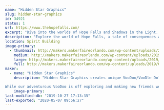 ```yaml
---
name: "Hidden Star Graphics"
slug: hidden-star-graphics
id: 34921
status: 1
url: https://www.thehopefalls.com/
excerpt: "Dive into the worlds of Hope Falls and Shadows in the Light.  Fire Art, Original canvas, fanart and more. "
description: "Explore the world of Hope Falls, a tale of consequences and redemption. Or discover the mysteries surrounding a grounded fae and disapearing magic.   Or geek out on original canvas, geek art and our personal favorite Fire art."
location: Spirit Building
image-primary:
  - thumbnail: http://makers.makerfaireorlando.com/wp-content/uploads/2019/07/Exhibit-150x150.jpg
    medium: http://makers.makerfaireorlando.com/wp-content/uploads/2019/07/Exhibit-300x243.jpg
    large: http://makers.makerfaireorlando.com/wp-content/uploads/2019/07/Exhibit.jpg
    full: http://makers.makerfaireorlando.com/wp-content/uploads/2019/07/Exhibit.jpg
maker:
  - name: "Hidden Star Graphics"
    description: "Hidden Star Graphics creates unique VooDoo/VooDle Dolls based off of our original character VooDoo, Double V (Violet VooDoo) and Minnie VooDoo. VooDoo's make the best companions as they love all sorts of adventures and cosplaying as their favorite characters. 

While our adventurous VooDoo is off exploring and making new friends we also create the webcomic series HopeFalls and Shadows in the Light. "
    image-primary: 
last-modified-db: "2019-10-27 17:13:35"
last-exported: "2020-05-07 09:56:27"
---
```

